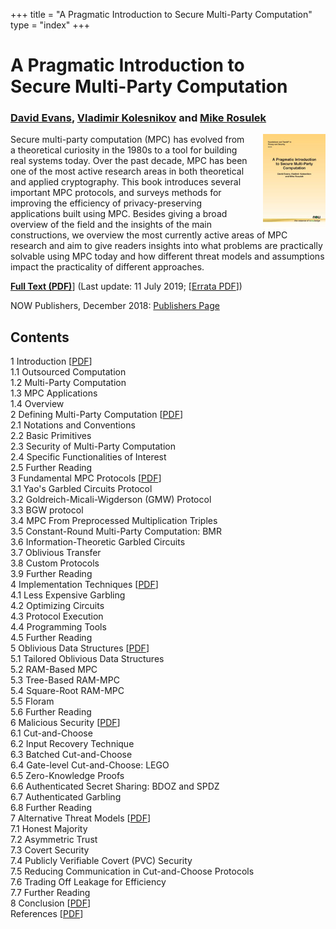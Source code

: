 +++
title = "A Pragmatic Introduction to Secure Multi-Party Computation"
type = "index"
+++

# A Pragmatic Introduction to<br> Secure Multi-Party Computation

### [David Evans](//www.cs.virginia.edu/evans), [Vladimir Kolesnikov](https://www.scs.gatech.edu/people/vladimir-kolesnikov) and [Mike Rosulek](http://web.engr.oregonstate.edu/~rosulekm/)

<a href="https://www.nowpublishers.com/article/Details/SEC-019"><img src="/images/nowcover.jpg" align="right" width="100" style="padding-left: 20px"></a>
Secure multi-party computation (MPC) has evolved from a theoretical
curiosity in the 1980s to a tool for building real systems today. Over
the past decade, MPC has been one of the most active research areas in
both theoretical and applied cryptography. This book introduces
several important MPC protocols, and surveys methods for improving the
efficiency of privacy-preserving applications built using MPC. Besides
giving a broad overview of the field and the insights of the main
constructions, we overview the most currently active areas of MPC
research and aim to give readers insights into what problems are
practically solvable using MPC today and how different threat models
and assumptions impact the practicality of different approaches.

[**Full Text (PDF)**](/docs/pragmaticmpc.pdf)] (Last update: 11 July 2019; [[Errata PDF](/docs/errata.pdf)])

NOW Publishers, December 2018: [Publishers Page](https://www.nowpublishers.com/article/Details/SEC-019)

## Contents

<div class="toc_chap">1 Introduction <span class="pdf">[<a href="/docs/ch1-introduction.pdf">PDF</a>]</span></div>
<div class="toc_sec">1.1 Outsourced Computation</div>
<div class="toc_sec">1.2 Multi-Party Computation</div> 
<div class="toc_sec">1.3 MPC Applications</div>
<div class="toc_sec">1.4 Overview</div>

<div class="toc_chap">2 Defining Multi-Party Computation <span class="pdf">[<a href="/docs/ch2-definingmpc.pdf">PDF</a>]</span></div>
<div class="toc_sec">2.1 Notations and Conventions </div>
<div class="toc_sec">2.2 Basic Primitives </div>
<div class="toc_sec">2.3 Security of Multi-Party Computation </div>
<div class="toc_sec">2.4 Specific Functionalities of Interest </div>
<div class="toc_sec">2.5 Further Reading </div>

<div class="toc_chap">3 Fundamental MPC Protocols <span class="pdf">[<a href="/docs/ch3-fundamentalprotocols.pdf">PDF</a>]</span></div>
<div class="toc_sec">3.1 Yao's Garbled Circuits Protocol</div>
<div class="toc_sec">3.2 Goldreich-Micali-Wigderson (GMW) Protocol</div>
<div class="toc_sec">3.3 BGW protocol</div>
<div class="toc_sec">3.4 MPC From Preprocessed Multiplication Triples</div>
<div class="toc_sec">3.5 Constant-Round Multi-Party Computation: BMR</div>
<div class="toc_sec">3.6 Information-Theoretic Garbled Circuits</div>
<div class="toc_sec">3.7 Oblivious Transfer</div>
<div class="toc_sec">3.8 Custom Protocols</div>
<div class="toc_sec">3.9 Further Reading</div>

<div class="toc_chap">4 Implementation Techniques <span class="pdf">[<a href="/docs/ch4-implementationtechniques.pdf">PDF</a>]</span></div>
<div class="toc_sec">4.1 Less Expensive Garbling</div>
<div class="toc_sec">4.2 Optimizing Circuits</div>
<div class="toc_sec">4.3 Protocol Execution</div>
<div class="toc_sec">4.4 Programming Tools</div>
<div class="toc_sec">4.5 Further Reading</div>

<div class="toc_chap">5 Oblivious Data Structures <span class="pdf">[<a href="/docs/ch5-obliviousdata.pdf">PDF</a>]</span></div>
<div class="toc_sec">5.1 Tailored Oblivious Data Structures</div>
<div class="toc_sec">5.2 RAM-Based MPC</div>
<div class="toc_sec">5.3 Tree-Based RAM-MPC</div>
<div class="toc_sec">5.4 Square-Root RAM-MPC</div>
<div class="toc_sec">5.5 Floram</div>
<div class="toc_sec">5.6 Further Reading</div>

<div class="toc_chap">6 Malicious Security <span class="pdf">[<a href="/docs/ch6-malicioussecurity.pdf">PDF</a>]</span></div>
<div class="toc_sec">6.1 Cut-and-Choose</div>
<div class="toc_sec">6.2 Input Recovery Technique</div>
<div class="toc_sec">6.3 Batched Cut-and-Choose</div>
<div class="toc_sec">6.4 Gate-level Cut-and-Choose: LEGO</div>
<div class="toc_sec">6.5 Zero-Knowledge Proofs</div>
<div class="toc_sec">6.6 Authenticated Secret Sharing: BDOZ and SPDZ</div>
<div class="toc_sec">6.7 Authenticated Garbling</div>
<div class="toc_sec">6.8 Further Reading</div>

<div class="toc_chap">7 Alternative Threat Models <span class="pdf">[<a href="/docs/ch7-alternativethreatmodels.pdf">PDF</a>]</span></div>
<div class="toc_sec">7.1 Honest Majority</div>
<div class="toc_sec">7.2 Asymmetric Trust</div>
<div class="toc_sec">7.3 Covert Security</div>
<div class="toc_sec">7.4 Publicly Verifiable Covert (PVC) Security</div>
<div class="toc_sec">7.5 Reducing Communication in Cut-and-Choose Protocols</div>
<div class="toc_sec">7.6 Trading Off Leakage for Efficiency</div>
<div class="toc_sec">7.7 Further Reading</div>

<div class="toc_chap">8 Conclusion <span class="pdf">[<a href="/docs/ch8-conclusion.pdf">PDF</a>]</span></div>

<div class="toc_chap">References <span class="pdf">[<a href="/docs/references.pdf">PDF</a>]</span></div>